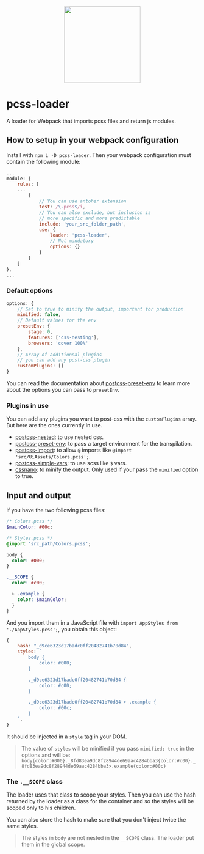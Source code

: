<div align="center">
  <a href="https://github.com/webpack/webpack">
    <img width="200" height="200" src="https://webpack.js.org/assets/icon-square-big.svg">
  </a>
</div>

# pcss-loader

A loader for Webpack that imports pcss files and return js modules.

## How to setup in your webpack configuration

Install with `npm i -D pcss-loader`. Then your webpack configuration must contain the following module:

```JavaScript
...
module: {
    rules: [
    ...
        {
            // You can use antoher extension
            test: /\.pcss$/i,
            // You can also exclude, but inclusion is
            // more specific and more predictable
            include: 'your_src_folder_path',
            use: {
                loader: 'pcss-loader',
                // Not mandatory
                options: {}
            }
        }
    ]
},
...
```

### Default options

```JavaScript
options: {
    // Set to true to minify the output, important for production
    minified: false,
    // Default values for the env
    presetEnv: {
        stage: 0,
        features: ['css-nesting'],
        browsers: 'cover 100%'
    },
    // Array of additionnal plugins
    // you can add any post-css plugin
    customPlugins: []
}
```

You can read the documentation about [postcss-preset-env](https://github.com/csstools/postcss-preset-env) to learn more about the options you can pass to `presetEnv`.

### Plugins in use

You can add any plugins you want to post-css with the `customPlugins` array. But here are the ones currently in use.

- [postcss-nested](): to use nested css.
- [postcss-preset-env](https://github.com/csstools/postcss-preset-env): to pass a target environment for the transpilation.
- [postcss-import](): to allow `@` imports like `@import 'src/UiAssets/Colors.pcss';`.
- [postcss-simple-vars](): to use scss like `$` vars.
- [cssnano](): to minify the output. Only used if your pass the `minified` option to true.

## Input and output

If you have the two following pcss files:

```SCSS
/* Colors.pcss */
$mainColor: #00c;

/* Styles.pcss */
@import 'src_path/Colors.pcss';

body {
  color: #000;
}

.__SCOPE {
  color: #c00;

  > .example {
    color: $mainColor;
  }
}
```

And you import them in a JavaScript file with `import AppStyles from './AppStyles.pcss';`, you obtain this object:

```JavaScript
{
    hash: "_d9ce6323d17badc0ff20482741b70d84",
    styles: `
        body {
            color: #000;
        }

        ._d9ce6323d17badc0ff20482741b70d84 {
            color: #c00;
        }

        ._d9ce6323d17badc0ff20482741b70d84 > .example {
            color: #00c;
        }
    `,
}
```

It should be injected in a `style` tag in your DOM.

> The value of `styles` will be minified if you pass `minified: true` in the options and will be: `body{color:#000}._8fd83ea9dc8f28944de69aac4284bba3{color:#c00}._8fd83ea9dc8f28944de69aac4284bba3>.example{color:#00c}`

### The `.__SCOPE` class

The loader uses that class to scope your styles. Then you can use the hash returned by the loader as a class for the container and so the styles will be scoped only to his children.

You can also store the hash to make sure that you don't inject twice the same styles.

> The styles in `body` are not nested in the `__SCOPE` class. The loader put them in the global scope.
